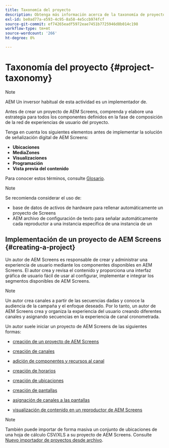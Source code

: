 ```yaml
---
title: Taxonomía del proyecto
description: Obtenga más información acerca de la taxonomía de proyectos en relación con AEM Screens.
exl-id: be0ad77a-e593-4c95-8a58-4e5ccb974fcf
source-git-commit: ef74265eadf5972eae7451b7725946d8b014c198
workflow-type: tm+mt
source-wordcount: '266'
ht-degree: 0%

---
```


# Taxonomía del proyecto {#project-taxonomy}

>[!NOTE]
>
>AEM Un inversor habitual de esta actividad es un implementador de.

Antes de crear un proyecto de AEM Screens, comprenda y elabore una estrategia para todos los componentes definidos en la fase de composición de la red de experiencias de usuario del proyecto.

Tenga en cuenta los siguientes elementos antes de implementar la solución de señalización digital de AEM Screens:

* **Ubicaciones**
* **MediaZones**
* **Visualizaciones**
* **Programación**
* **Vista previa del contenido**

Para conocer estos términos, consulte [Glosario](https://experienceleague.adobe.com/en/docs/experience-manager-screens/user-guide/overview/screens-glossary).

>[!NOTE]
>
>Se recomienda considerar el uso de:
>
>* base de datos de activos de hardware para rellenar automáticamente un proyecto de Screens
>* AEM archivo de configuración de texto para señalar automáticamente cada reproductor a una instancia específica de una instancia de un

## Implementación de un proyecto de AEM Screens {#creating-a-project}

Un autor de AEM Screens es responsable de crear y administrar una experiencia de usuario mediante los componentes disponibles en AEM Screens. El autor crea y revisa el contenido y proporciona una interfaz gráfica de usuario fácil de usar al configurar, implementar e integrar los segmentos disponibles de AEM Screens.

>[!NOTE]
>
>Un autor crea canales a partir de las secuencias dadas y conoce la audiencia de la campaña y el enfoque deseado. Por lo tanto, un autor de AEM Screens crea y organiza la experiencia del usuario creando diferentes canales y asignando secuencias en la experiencia de canal cronometrada.

Un autor suele iniciar un proyecto de AEM Screens de las siguientes formas:

* [creación de un proyecto de AEM Screens](https://experienceleague.adobe.com/en/docs/experience-manager-screens/user-guide/authoring/setting-up-projects/creating-a-screens-project)
* [creación de canales](https://experienceleague.adobe.com/en/docs/experience-manager-screens/user-guide/authoring/setting-up-projects/managing-channels)
* [adición de componentes y recursos al canal](https://experienceleague.adobe.com/en/docs/experience-manager-screens/user-guide/authoring/product-features/adding-components-to-a-channel)
* [creación de horarios](https://experienceleague.adobe.com/en/docs/experience-manager-screens/user-guide/authoring/setting-up-projects/managing-schedules)
* [creación de ubicaciones](https://experienceleague.adobe.com/en/docs/experience-manager-screens/user-guide/authoring/setting-up-projects/managing-locations)
* [creación de pantallas](https://experienceleague.adobe.com/en/docs/experience-manager-screens/user-guide/authoring/setting-up-projects/managing-displays)
* [asignación de canales a las pantallas](https://experienceleague.adobe.com/en/docs/experience-manager-screens/user-guide/authoring/setting-up-projects/assigning-channels/channel-assignment)

* [visualización de contenido en un reproductor de AEM Screens](https://experienceleague.adobe.com/en/docs/experience-manager-screens/user-guide/administering/working-with-screens-player)

>[!NOTE]
>También puede importar de forma masiva un conjunto de ubicaciones de una hoja de cálculo CSV/XLS a su proyecto de AEM Screens. Consulte [Nuevo importador de proyectos desde archivo](https://experienceleague.adobe.com/en/docs/experience-manager-screens/user-guide/administering/project-importer).
